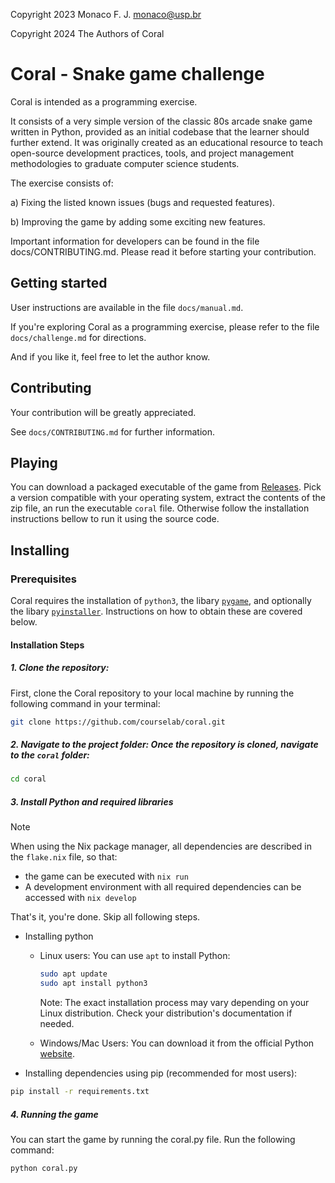 <!--
 SPDX-FileCopyrightText: 2023 Monaco F. J. <monaco@usp.br>
 SPDX-FileCopyrightText: 2024 Coral authors <git@github.com/courselab/coral>
  
 SPDX-License-Identifier: GPL-3.0-or-later
 This file is part of Cobra, a derivative work of KobraPy.
-->

Copyright 2023 Monaco F. J. <monaco@usp.br> 

Copyright 2024 The Authors of Coral

Coral - Snake game challenge
==============================

Coral is intended as a programming exercise.

It consists of a very simple version of the classic 80s arcade snake game
written in Python, provided as an initial codebase that the learner should
further extend. It was originally created as an educational resource to teach
open-source development practices, tools, and project management methodologies
to graduate computer science students. 

The exercise consists of:

a) Fixing the listed known issues (bugs and requested features).

b) Improving the game by adding some exciting new features.

Important information for developers can be found in the file
docs/CONTRIBUTING.md. Please read it before starting your contribution. 

Getting started
------------------------------

User instructions are available in the file `docs/manual.md`.

If you're exploring Coral as a programming exercise, please refer to
the file `docs/challenge.md` for directions. 

And if you like it, feel free to let the author know.

Contributing
------------------------------

Your contribution will be greatly appreciated.

See `docs/CONTRIBUTING.md` for further information.

Playing
------------------------------

You can download a packaged executable of the game from [Releases](https://github.com/courselab/coral/releases). Pick a version compatible with your operating system, extract the contents of the zip file, an run the executable `coral` file. Otherwise follow the installation instructions bellow to run it using the source code.


Installing
------------------------------

### Prerequisites

Coral requires the installation of `python3`, the libary [`pygame`](https://pypi.org/project/pygame/),  and optionally the libary [`pyinstaller`](https://pypi.org/project/pyinstaller/). Instructions on how to obtain these are covered below.

#### Installation Steps

##### 1. Clone the repository:

First, clone the Coral repository to your local machine by running the following command in your terminal:

```bash
git clone https://github.com/courselab/coral.git
``` 

##### 2. Navigate to the project folder: Once the repository is cloned, navigate to the `coral` folder:

```bash
cd coral
```

##### 3. Install Python and required libraries

> [!note]
> When using the Nix package manager, all dependencies are described in the `flake.nix` file, so that:
>   - the game can be executed with `nix run`
>   - A development environment with all required dependencies can be accessed with `nix develop`
>
> That's it, you're done. Skip all following steps.

- Installing python

  - Linux users: You can use `apt` to install Python:  
    ```bash
    sudo apt update
    sudo apt install python3
    ```  

    Note: The exact installation process may vary depending on your Linux distribution. Check your distribution's documentation if needed.  

  - Windows/Mac Users: You can download it from the official Python [website](https://www.python.org/downloads/).  


- Installing dependencies using pip (recommended for most users):

```bash
pip install -r requirements.txt
```

##### 4. Running the game

You can start the game by running the coral.py file. Run the following command:

```bash
python coral.py
```
